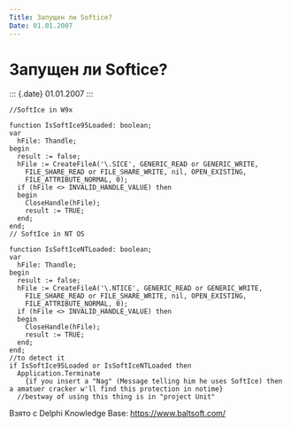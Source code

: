 ```yaml
---
Title: Запущен ли Softice?
Date: 01.01.2007
---
```



Запущен ли Softice?
===================

::: {.date}
01.01.2007
:::

    //SoftIce in W9x
     
    function IsSoftIce95Loaded: boolean;
    var
      hFile: Thandle;
    begin
      result := false;
      hFile := CreateFileA('\.SICE', GENERIC_READ or GENERIC_WRITE,
        FILE_SHARE_READ or FILE_SHARE_WRITE, nil, OPEN_EXISTING,
        FILE_ATTRIBUTE_NORMAL, 0);
      if (hFile <> INVALID_HANDLE_VALUE) then
      begin
        CloseHandle(hFile);
        result := TRUE;
      end;
    end;
    // SoftIce in NT OS
     
    function IsSoftIceNTLoaded: boolean;
    var
      hFile: Thandle;
    begin
      result := false;
      hFile := CreateFileA('\.NTICE', GENERIC_READ or GENERIC_WRITE,
        FILE_SHARE_READ or FILE_SHARE_WRITE, nil, OPEN_EXISTING,
        FILE_ATTRIBUTE_NORMAL, 0);
      if (hFile <> INVALID_HANDLE_VALUE) then
      begin
        CloseHandle(hFile);
        result := TRUE;
      end;
    end;
    //to detect it
    if IsSoftIce95Loaded or IsSoftIceNTLoaded then
      Application.Terminate
        {if you insert a "Nag" (Message telling him he uses SoftIce) then a amatuer cracker w'll find this protection in notime}
      //bestway of using this thing is in "project Unit"

Взято с Delphi Knowledge Base: <https://www.baltsoft.com/>
